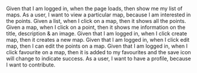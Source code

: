 Given that I am logged in, when the page loads, then show me my list of maps.
As a user, I want to view a particular map, because I am interested in the points.
Given a list, when I click on a map, then it shows all the points.
Given a map, when I click on a point, then it shows me information on the title, description & an image.
Given that I am logged in, when I click create map, then it creates a new map.
Given that I am logged in, when I click edit map, then I can edit the points on a map.
Given that I am logged in, when I click favourite on a map, then it is added to my favourites and the save icon will change to indicate success.
As a user, I want to have a profile, because I want to contribute.
